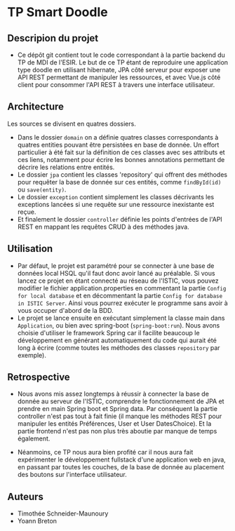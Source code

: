 # TP Smart Doodle


## Descripion du projet
 * Ce dépôt git contient tout le code correspondant à la partie backend du TP de MDI de l'ESIR.
Le but de ce TP étant de reproduire une application type doodle en utilisant hibernate, 
JPA côté serveur pour exposer une API REST permettant de manipuler les ressources,
et avec Vue.js côté client pour consommer l'API REST à travers une interface utilisateur.

## Architecture
 Les sources se divisent en quatres dossiers.
  * Dans le dossier `domain` on a définie quatres classes correspondants à quatres entities pouvant être persistées en base de donnée. 
  Un effort particulier à été fait sur la définition de ces classes avec ses attributs et ces liens, 
  notamment pour écrire les bonnes annotations permettant de décrire les relations entre entités.
  * Le dossier `jpa` contient les classes 'repository' qui offrent des méthodes pour requêter la base de donnée sur ces entités,
  comme `findById(id)` ou `save(entity)`.
  * Le dossier `exception` contient simplement les classes décrivants les exceptions lancées
  si une requête sur une ressource inexistante est reçue.
  * Et finalement le dossier `controller` définie les points d'entrées de l'API REST en mappant les requêtes CRUD à des méthodes java.
    
 ## Utilisation 
 * Par défaut, le projet est paramétré pour se connecter à une base de données local HSQL qu'il faut donc avoir lancé au préalable. Si vous lancez ce projet en étant connecté au réseau de l'ISTIC, vous pouvez modifier le fichier application.properties en commentant la partie `Config for local database` et en décommentant la partie `Config for database in ISTIC Server`. Ainsi vous pourrez exécuter le programme sans avoir à vous occuper d'abord de la BDD.
 * Le projet se lance ensuite en exécutant simplement la classe main dans `Application`, ou bien avec spring-boot (`spring-boot:run`). 
 Nous avons choisie d'utiliser le framework Spring car il facilite beaucoup le développement 
 en générant automatiquement du code qui aurait été long à écrire (comme toutes les méthodes des classes `repository` par exemple).
 
 
 
 ## Retrospective 
 * Nous avons mis assez longtemps à réussir à connecter la base de donnée au serveur de l'ISTIC,
 comprendre le fonctionnement de JPA et prendre en main Spring boot et Spring data. 
 Par conséquent la partie controller n'est pas tout à fait finie
 (il manque les méthodes REST pour manipuler les entités Préférences, User et User DatesChoice).
 Et la partie frontend n'est pas non plus très aboutie par manque de temps également. 
 
 * Néanmoins, ce TP nous aura bien profité car il nous aura fait expérimenter le développement fullstack d'une application web en java, 
 en passant par toutes les couches, de la base de donnée au placement des boutons sur l'interface utilisateur.


## Auteurs
 * Timothée Schneider-Maunoury
 * Yoann Breton
